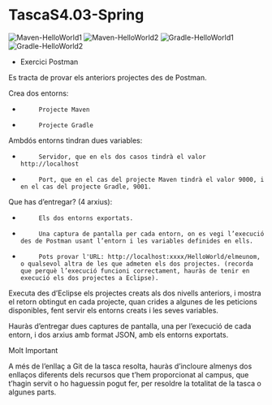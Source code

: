 # TascaS4.03-Spring

![Maven-HelloWorld1](https://user-images.githubusercontent.com/100026204/192506325-7e0771e8-a08e-4531-8bf3-9daac65a82bb.PNG)
![Maven-HelloWorld2](https://user-images.githubusercontent.com/100026204/192506328-b35dc641-e348-489d-99c1-97349ae16ff1.PNG)
![Gradle-HelloWorld1](https://user-images.githubusercontent.com/100026204/192506344-2d20a47a-eb26-45d9-ad1c-994642369e96.PNG)
![Gradle-HelloWorld2](https://user-images.githubusercontent.com/100026204/192506346-f00e21fa-e06c-4db6-8ce2-9a34982134e3.PNG)

- Exercici Postman

Es tracta de provar els anteriors projectes des de Postman.

Crea dos entorns:

-          Projecte Maven

-          Projecte Gradle

 

Ambdós entorns tindran dues variables:

-          Servidor, que en els dos casos tindrà el valor http://localhost

-          Port, que en el cas del projecte Maven tindrà el valor 9000, i en el cas del projecte Gradle, 9001.

 

Que has d’entregar? (4 arxius):

-          Els dos entorns exportats.

-          Una captura de pantalla per cada entorn, on es vegi l’execució des de Postman usant l’entorn i les variables definides en ells.

-          Pots provar l'URL: http://localhost:xxxx/HelloWorld/elmeunom, o qualsevol altra de les que admeten els dos projectes. (recorda que perquè l’execució funcioni correctament, hauràs de tenir en execució els dos projectes a Eclipse).

Executa des d’Eclipse els projectes creats als dos nivells anteriors, i mostra el retorn obtingut en cada projecte, quan crides a algunes de les peticions disponibles, fent servir els entorns creats i les seves variables.

Hauràs d’entregar dues captures de pantalla, una per l’execució de cada entorn, i dos arxius amb format JSON, amb els entorns exportats.

 

 Molt Important

A més de l’enllaç a Git de la tasca resolta, hauràs d’incloure almenys dos enllaços diferents dels recursos que t’hem proporcionat al campus, que t’hagin servit o ho haguessin pogut fer, per resoldre la totalitat de la tasca o algunes parts.
